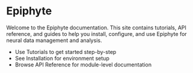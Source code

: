# Epiphyte

Welcome to the Epiphyte documentation. This site contains tutorials, API reference, and guides to help you install, configure, and use Epiphyte for neural data management and analysis.

- Use Tutorials to get started step-by-step
- See Installation for environment setup
- Browse API Reference for module-level documentation
